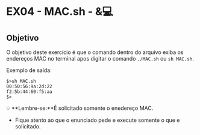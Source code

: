 # EX04 - MAC.sh - &💻

## Objetivo
O objetivo deste exercício é que o comando dentro do arquivo exiba os endereços MAC no terminal apos digitar o comando `./MAC.sh` ou `sh MAC.sh`.

Exemplo de saída:

```
$>sh MAC.sh
00:50:56:9a:2d:22
f2:5b:44:60:f5:aa
$>
```

💡 **Lembre-se:**É solicitado somente o enedereço MAC.
- Fique atento ao que o enunciado pede e execute somente o que e solicitado.
